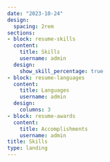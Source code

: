 ```yaml
---
date: "2023-10-24"
design:
  spacing: 2rem
sections:
- block: resume-skills
  content:
    title: Skills
    username: admin
  design:
    show_skill_percentage: true
- block: resume-languages
  content:
    title: Languages
    username: admin
  design:
    columns: 3
- block: resume-awards
  content:
    title: Accomplishments
    username: admin
title: Skills
type: landing
---
```

